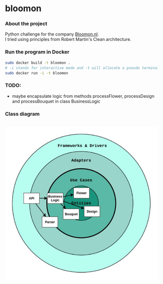 # bloomon

### About the project
Python challenge for the company [Bloomon.nl](https://shop.bloomon.nl/).  
I tried using principles from Robert Martin's Clean architecture.

### Run the program in Docker
``` bash
sudo docker build -t bloomon .
# -i stands for interactive mode and -t will allocate a pseudo terminal for us
sudo docker run -i -t bloomon
```

### TODO:
* maybe encapsulate logic from methods processFlower, processDesign and processBouquet in class BusinessLogic

### Class diagram
\
![data_model](class_diagram.jpg)
